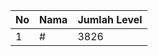 | No | Nama            | Jumlah Level |
|----|-----------------|--------------|
| 1  | #    |    3826        |
